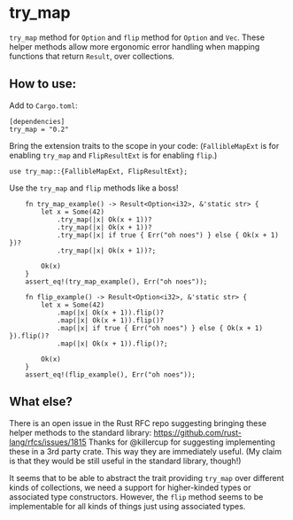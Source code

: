 # try_map
`try_map` method for `Option` and `flip` method for `Option` and `Vec`. These helper methods allow more ergonomic error handling when mapping
functions that return `Result`, over collections.

## How to use:

Add to `Cargo.toml`:

    [dependencies]
    try_map = "0.2"

Bring the extension traits to the scope in your code: (`FallibleMapExt` is for enabling `try_map` and `FlipResultExt` is for enabling `flip`.)

    use try_map::{FallibleMapExt, FlipResultExt};

Use the `try_map` and `flip` methods like a boss!

        fn try_map_example() -> Result<Option<i32>, &'static str> {
            let x = Some(42)
                .try_map(|x| Ok(x + 1))?
                .try_map(|x| Ok(x + 1))?
                .try_map(|x| if true { Err("oh noes") } else { Ok(x + 1) })?
                .try_map(|x| Ok(x + 1))?;
        
            Ok(x)
        }
        assert_eq!(try_map_example(), Err("oh noes"));

        fn flip_example() -> Result<Option<i32>, &'static str> {
            let x = Some(42)
                .map(|x| Ok(x + 1)).flip()?
                .map(|x| Ok(x + 1)).flip()?
                .map(|x| if true { Err("oh noes") } else { Ok(x + 1) }).flip()?
                .map(|x| Ok(x + 1)).flip()?;
        
            Ok(x)
        }
        assert_eq!(flip_example(), Err("oh noes"));

## What else?

There is an open issue in the Rust RFC repo suggesting bringing these helper methods to the standard library: https://github.com/rust-lang/rfcs/issues/1815
Thanks for @killercup for suggesting implementing these in a 3rd party crate. This way they are immediately useful. (My claim is that they would be still
useful in the standard library, though!)

It seems that to be able to abstract the trait providing `try_map` over different kinds of collections, we need a support for higher-kinded types or associated
type constructors. However, the `flip` method seems to be implementable for all kinds of things just using associated types.
